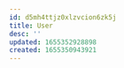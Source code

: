 ```yaml
---
id: d5mh4ttjz0xlzvcion6zk5j
title: User
desc: ''
updated: 1655352928898
created: 1655350943921
---
```


